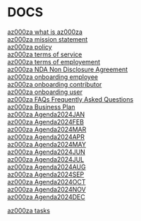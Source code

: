 # DOCS
[az000za what is az000za](https://github.com/az000za/DOCS/blob/DEVELOPMENT/what-is-az000za.MD)<br>
[az000za mission statement]()<br>
[az000za policy](https://github.com/az000za/DOCS/blob/DEVELOPMENT/policy.txt)<br>
[az000za terms of service]()<br>
[az000za terms of employement]()<br>
[az000za NDA Non Disclosure Agreement]()<br>
[az000za onboarding employee]()<br>
[az000za onboarding contributor]()<br>
[az000za onboarding user]()<br>
[az000za FAQs Frequently Asked Questions]()<br>
[az000za Business Plan](https://github.com/az000za/DOCS/blob/DEVELOPMENT/businessplan.txt)<br>
[az000za Agenda2024JAN]()<br>
[az000za Agenda2024FEB]()<br>
[az000za Agenda2024MAR]()<br>
[az000za Agenda2024APR]()<br>
[az000za Agenda2024MAY]()<br>
[az000za Agenda2024JUN]()<br>
[az000za Agenda2024JUL]()<br>
[az000za Agenda2024AUG]()<br>
[az000za Agenda2024SEP]()<br>
[az000za Agenda2024OCT]()<br>
[az000za Agenda2024NOV]()<br>
[az000za Agenda2024DEC]()<br>

[az000za tasks]()<br>
